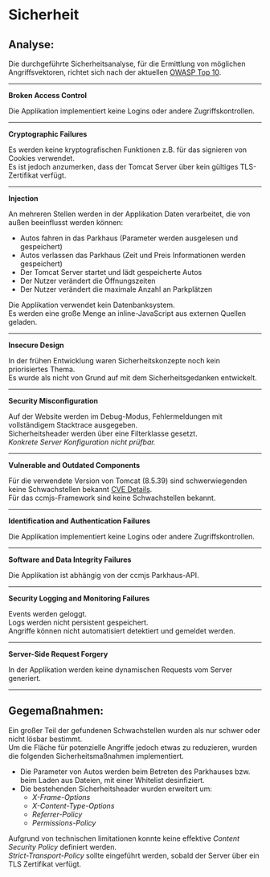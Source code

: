 
# Sicherheit

## Analyse:

Die durchgeführte Sicherheitsanalyse, für die Ermittlung von möglichen Angriffsvektoren, 
richtet sich nach der aktuellen [OWASP Top 10](https://owasp.org/Top10/).

---

**Broken Access Control**

Die Applikation implementiert keine Logins oder andere Zugriffskontrollen.

---

**Cryptographic Failures**

Es werden keine kryptografischen Funktionen z.B. für das signieren von Cookies verwendet. \
Es ist jedoch anzumerken, dass der Tomcat Server über kein gültiges TLS-Zertifikat verfügt.

---

**Injection**

An mehreren Stellen werden in der Applikation Daten verarbeitet, die von außen beeinflusst werden können:
  - Autos fahren in das Parkhaus (Parameter werden ausgelesen und gespeichert)
  - Autos verlassen das Parkhaus (Zeit und Preis Informationen werden gespeichert)
  - Der Tomcat Server startet und lädt gespeicherte Autos
  - Der Nutzer verändert die Öffnungszeiten
  - Der Nutzer verändert die maximale Anzahl an Parkplätzen 
  
Die Applikation verwendet kein Datenbanksystem. \
Es werden eine große Menge an inline-JavaScript aus externen Quellen geladen. 

---

**Insecure Design**

In der frühen Entwicklung waren Sicherheitskonzepte noch kein priorisiertes Thema.\
Es wurde als nicht von Grund auf mit dem Sicherheitsgedanken entwickelt.

---

**Security Misconfiguration**

Auf der Website werden im Debug-Modus, Fehlermeldungen mit vollständigem Stacktrace ausgegeben.\
Sicherheitsheader werden über eine Filterklasse gesetzt.\
*Konkrete Server Konfiguration nicht prüfbar.*

---

**Vulnerable and Outdated Components**

Für die verwendete Version von Tomcat (8.5.39) sind schwerwiegenden keine Schwachstellen bekannt
[CVE Details](https://www.cvedetails.com/vulnerability-list/vendor_id-45/product_id-887/version_id-644719/Apache-Tomcat-8.5.39.html). \
Für das ccmjs-Framework sind keine Schwachstellen bekannt.

---

**Identification and Authentication Failures**

Die Applikation implementiert keine Logins oder andere Zugriffskontrollen.

---

**Software and Data Integrity Failures**

Die Applikation ist abhängig von der ccmjs Parkhaus-API.

---

**Security Logging and Monitoring Failures**

Events werden geloggt.\
Logs werden nicht persistent gespeichert.\
Angriffe können nicht automatisiert detektiert und gemeldet werden.

---

**Server-Side Request Forgery**

In der Applikation werden keine dynamischen Requests vom Server generiert.

---

## Gegemaßnahmen:

Ein großer Teil der gefundenen Schwachstellen wurden als nur schwer oder nicht lösbar bestimmt.\
Um die Fläche für potenzielle Angriffe jedoch etwas zu reduzieren, wurden die folgenden Sicherheitsmaßnahmen implementiert.

- Die Parameter von Autos werden beim Betreten des Parkhauses bzw. beim Laden aus Dateien, mit einer Whitelist desinfiziert.
- Die bestehenden Sicherheitsheader wurden erweitert um: 
  - *X-Frame-Options*
  - *X-Content-Type-Options*
  - *Referrer-Policy*
  - *Permissions-Policy*

Aufgrund von technischen limitationen konnte keine effektive *Content Security Policy* definiert werden.\
*Strict-Transport-Policy* sollte eingeführt werden, sobald der Server über ein TLS Zertifikat verfügt.
